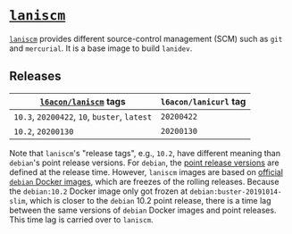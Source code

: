 # [`laniscm`][1]

[`laniscm`][1] provides different source-control management (SCM) such
as `git` and `mercurial`.
It is a base image to build `lanidev`.

## Releases

[`l6acon/laniscm`][1] tags | `l6acon/lanicurl` tag
--- | ---
`10.3`, `20200422`, `10`, `buster`, `latest` | `20200422`
`10.2`, `20200130`                           | `20200130`

Note that `laniscm`'s "release tags", e.g., `10.2`, have different
meaning than `debian`'s point release versions.
For `debian`, the
[point release versions](https://wiki.debian.org/DebianReleases/PointReleases)
are defined at the release time.
However, `laniscm` images are based on
[official `debian` Docker images](https://hub.docker.com/_/debian),
which are freezes of the rolling releases.
Because the `debian:10.2` Docker image only got frozen at
`debian:buster-20191014-slim`, which is closer to the `debian` 10.2
point release, there is a time lag between the same versions of
`debian` Docker images and point releases.
This time lag is carried over to `laniscm`.

[1]: https://hub.docker.com/repository/docker/l6acon/laniscm
